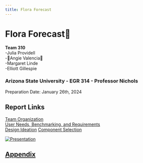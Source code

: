 ```yaml
---
title: Flora Forecast
---
```

# Flora Forecast🌷
**Team 310**  
-Julia Providell   
-🌷Angie Valencia🌷  
-Margaret Linde  
-Elliott Gillespie   

### Arizona State University - EGR 314 - Professor Nichols  
Preparation Date: January 26th, 2024



## Report Links  
[Team Organization](Team_Organization.md)  
[User Needs, Benchmarking, and Requirements](User_Needs-Benchmarking-Requirements.md)  
[Design Ideation](Design_Ideation.md)
[Component Selection](Component_Selection.md)


[![Presentation](https://github.com/Team-310/Team-310.github.io/assets/157059404/2e11aca0-808b-410a-80c5-11d1bce22244)](https://www.youtube.com/watch?v=Oss-YJy1qss&ab_channel=JuliaP)

## [Appendix](Appendix.md)



